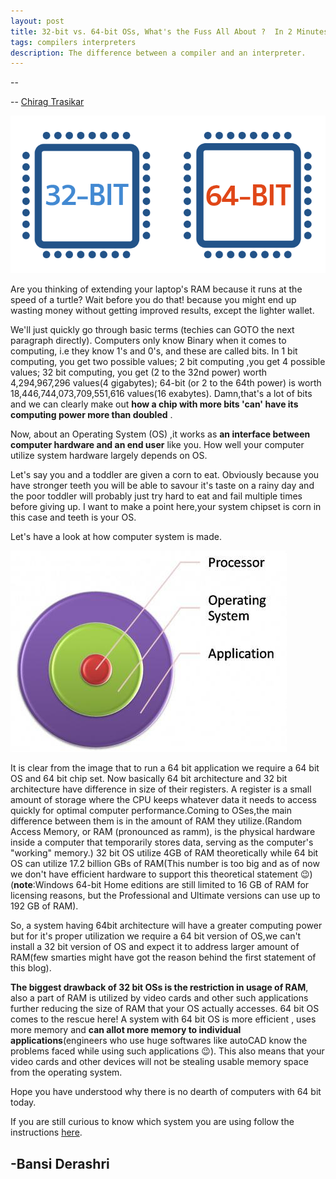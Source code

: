 ```yaml
---
layout: post
title: 32-bit vs. 64-bit OSs, What's the Fuss All About ?  In 2 Minutes
tags: compilers interpreters
description: The difference between a compiler and an interpreter.
---
```

 
-- 

-- [Chirag Trasikar](https://github.com/chirag16)

<img src="/assets/posts/32bit_vs_64bit_OS/5bEGgqZEHBMf7k3njWLZgnnmqyqgjpqxrXMfYMkQW58TxggubXULsPhE55WVjigQy5fD16Qf4kiQQnjGz6qpEjjdhPqrmMPk.png" alt="32 bit vs 64 bit" /> 

Are you thinking of extending your laptop's RAM because it runs at the speed of a turtle? Wait before you do that! because you might end up wasting money without getting improved results, except the lighter wallet.

We'll just quickly go through basic terms (techies can GOTO the next paragraph directly). Computers only know Binary when it comes to computing, i.e they know 1's and 0's, and these are called bits. In 1 bit computing, you get two possible values; 2 bit computing ,you get 4 possible values; 32 bit computing, you get (2 to the 32nd power) worth 4,294,967,296 values(4 gigabytes); 64-bit (or 2 to the 64th power) is worth 18,446,744,073,709,551,616 values(16 exabytes). Damn,that's a lot of bits and we can clearly make out **how a chip with more bits 'can' have its computing power more than doubled** .

Now, about an Operating System (OS) ,it works as **an interface between computer hardware and an end user** like you. How well your computer utilize system hardware largely depends on OS.

Let's say you and a toddler are given a corn to eat. Obviously because you have stronger teeth you will be able to savour it's taste on a rainy day and the poor toddler will probably just try hard to eat and fail multiple times before giving up. I want to make a point here,your system chipset is corn in this case and teeth is your OS.


Let's have a look at how computer system is made.

<img src="/assets/posts/32bit_vs_64bit_OS/LPAbZ.jpg" alt="Overview">

It is clear from the image that to run a 64 bit application we require a 64 bit OS and 64 bit chip set. Now basically 64 bit architecture and 32 bit architecture have difference in size of their registers.  A register is a small amount of storage where the CPU keeps whatever data it needs to access quickly for optimal computer performance.Coming to OSes,the main difference between them is in the amount of RAM they utilize.(Random Access Memory, or RAM (pronounced as ramm), is the physical hardware inside a computer that temporarily stores data, serving as the computer's "working" memory.) 32 bit OS utilize 4GB of RAM theoretically while 64 bit OS can utilize 17.2 billion GBs of RAM(This number is too big and as of now we don't have efficient hardware to support this theoretical statement 😉)(**note**:Windows 64-bit Home editions are still limited to 16 GB of RAM for licensing reasons, but the Professional and Ultimate versions can use up to 192 GB of RAM).

So, a system having 64bit architecture will have a greater computing power but for it's proper utilization we require a 64 bit version of OS,we can't install a 32 bit version of OS and expect it to address larger amount of RAM(few smarties might have got the reason behind the first statement of this blog).

**The biggest drawback of 32 bit OSs is the restriction in usage of RAM**, also a part of RAM is utilized by video cards and other such applications further reducing the size of RAM that your OS actually accesses. 64 bit OS comes to the rescue here!
A system with 64 bit OS is more efficient , uses more memory and **can allot more memory to individual applications**(engineers who use huge softwares like autoCAD know the problems faced while using such applications 😉). This also means that your video cards and other devices will not be stealing usable memory space from the operating system.


Hope you have understood why there is no dearth of computers with 64 bit today.

If you are still curious to know which system you are using follow the instructions [here](https://support.microsoft.com/en-us/windows/32-bit-and-64-bit-windows-frequently-asked-questions-c6ca9541-8dce-4d48-0415-94a3faa2e13d).

## -Bansi Derashri
